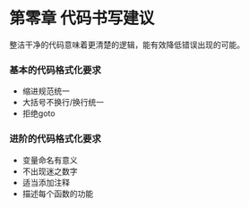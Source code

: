 # 第零章 代码书写建议

整洁干净的代码意味着更清楚的逻辑，能有效降低错误出现的可能。

### 基本的代码格式化要求

* 缩进规范统一
* 大括号不换行/换行统一
* 拒绝goto
  
### 进阶的代码格式化要求

* 变量命名有意义
* 不出现迷之数字
* 适当添加注释
* 描述每个函数的功能